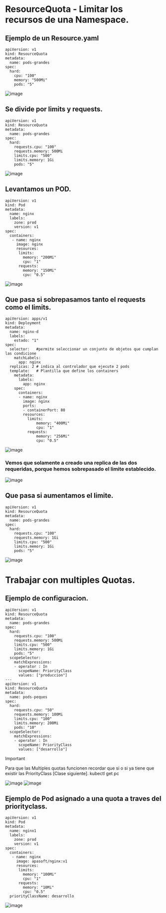 # ResourceQuota - Limitar los recursos de una Namespace.
## Ejemplo de un Resource.yaml
```
apiVersion: v1
kind: ResourceQuota
metadata:
  name: pods-grandes
spec:
  hard:
    cpu: "100"
    memory: "500Mi"
    pods: "5"
```
![image](https://github.com/user-attachments/assets/ab9bbef2-f48b-4777-b249-8c0703cdcda6)

## Se divide por limits y requests.
```
apiVersion: v1
kind: ResourceQuota
metadata:
  name: pods-grandes
spec:
  hard:
    requests.cpu: "100"
    requests.memory: 500Mi
    limits.cpu: "500"
    limits.memory: 1Gi
    pods: "5"
```
![image](https://github.com/user-attachments/assets/0390e5e1-f752-474a-8282-e1bf0fafcaaf)

## Levantamos un POD.
```
apiVersion: v1
kind: Pod
metadata:
  name: nginx
  labels:
    zone: prod
    version: v1
spec:
  containers:
   - name: nginx   
     image: nginx
     resources:
      limits:
        memory: "200Mi"
        cpu: "1"
      requests:
        memory: "150Mi"
        cpu: "0.5"
```
![image](https://github.com/user-attachments/assets/49aa8c1c-1115-4380-816e-b98892d0f09b)

## Que pasa si sobrepasamos tanto el requests como el limits.
```
apiVersion: apps/v1
kind: Deployment
metadata:
  name: nginx-d
  labels:
    estado: "1"
spec:
  selector:   #permite seleccionar un conjunto de objetos que cumplan las condicione
    matchLabels:
      app: nginx
  replicas: 2 # indica al controlador que ejecute 2 pods
  template:   # Plantilla que define los containers
    metadata:
      labels:
        app: nginx
    spec:
      containers:
      - name: nginx
        image: nginx
        ports:
        - containerPort: 80
        resources:
          limits:
              memory: "400Mi"
              cpu: "1"
          requests:
              memory: "256Mi" 
              cpu: "0.5"

```
![image](https://github.com/user-attachments/assets/bd06a4f3-48af-4bb9-996c-0e89e688e51e)

### Vemos que solamente a creado una replica de las dos requeridas, porque hemos sobrepasado el limite establecido.
![image](https://github.com/user-attachments/assets/9ebede51-c075-4a85-aaa0-a3ca0dc1e699)

## Que pasa si aumentamos el limite.
```
apiVersion: v1
kind: ResourceQuota
metadata:
  name: pods-grandes
spec:
  hard:
    requests.cpu: "100"
    requests.memory: 1Gi
    limits.cpu: "500"
    limits.memory: 1Gi
    pods: "5"
```
![image](https://github.com/user-attachments/assets/93abae4c-c228-4945-baee-e687c4368dec)

# Trabajar con multiples Quotas.
## Ejemplo de configuracion.
```
apiVersion: v1
kind: ResourceQuota
metadata:
  name: pods-grandes
spec:
  hard:
    requests.cpu: "100"
    requests.memory: 500Mi
    limits.cpu: "500"
    limits.memory: 1Gi
    pods: "5"
  scopeSelector:
    matchExpressions:
    - operator : In
      scopeName: PriorityClass
      values: ["produccion"]
---
apiVersion: v1
kind: ResourceQuota
metadata:
  name: pods-peques
spec:
  hard:
    requests.cpu: "50"
    requests.memory: 100Mi
    limits.cpu: "100"
    limits.memory: 200Mi
    pods: "10"
  scopeSelector:
    matchExpressions:
    - operator : In
      scopeName: PriorityClass
      values: ["desarrollo"]
```

> [!IMPORTANT]
> Para que las Multiples quotas funcionen recordar que si o si ya tiene que existir las PriorityClass [Clase siguiente].
> kubectl get pc

![image](https://github.com/user-attachments/assets/4ca23fb9-3317-49f0-bf50-18425fcb851e)
![image](https://github.com/user-attachments/assets/11874060-a7ba-405e-84f3-d9129ce869e3)


## Ejemplo de Pod asignado a una quota a traves del priorityclass.
```
apiVersion: v1
kind: Pod
metadata:
  name: nginx1
  labels:
    zone: prod
    version: v1
spec:
  containers:
   - name: nginx   
     image: apasoft/nginx:v1
     resources:
      limits:
        memory: "100Mi"
        cpu: "1"
      requests:
        memory: "10Mi"
        cpu: "0.5"
  priorityClassName: desarrollo
```
![image](https://github.com/user-attachments/assets/d881d6d8-a773-48ce-97a4-ab916cf135f6)
